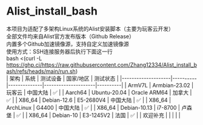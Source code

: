 # Alist_install_bash
本项目为适配了多架构Linux系统的Alist安装脚本（主要为玩客云开发）<br>
全部文件均来自Alist官方发布版本（Github Release）<br>
内置多个Github加速镜像源，支持自定义加速镜像源<br>
使用方式：SSH连接服务器后执行下面这一行<br>
bash <(curl -L https://ghp.ci/https://raw.githubusercontent.com/Zhang12334/Alist_install_bash/refs/heads/main/run.sh) <br>
| 架构               | 系统     | 测试设备   | 国家/地区           | 测试状态 |
|--------------------|----------|--------------|---------------------|----------|
| ArmV7L             | Armbian-23.02  | 玩客云       |    中国大陆                 | ✅       |
| Aarch64            | Ubuntu-20.04   | Oracle ARM64 |      加拿大               | ✅       |
| X86_64             | Debian-12.6   | E5-2680V4    |       中国大陆              | ✅       |
| X86_64             | ArchLinux   | G4400    |       中国大陆              | ✅       |
| X86_64             | Debian-10.13   | i7-8700    |       卢森堡              | ✅       |
| X86_64             | Debian-10   | E3-1245V2    |       法国              | ✅       |
| 欢迎补充           |          |              |                     |          |

